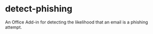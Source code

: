 # detect-phishing
An Office Add-in for detecting the likelihood that an email is a phishing attempt.
